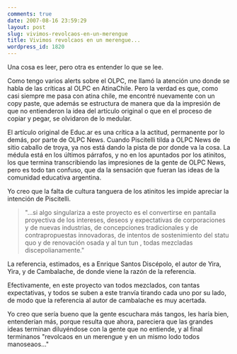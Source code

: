```yaml
---
comments: true
date: 2007-08-16 23:59:29
layout: post
slug: vivimos-revolcaos-en-un-merengue
title: Vivimos revolcaos en un merengue...
wordpress_id: 1820
---
```


Una cosa es leer, pero otra es entender lo que se lee.

Como tengo varios alerts sobre el OLPC, me llamó la atención uno donde se habla de las críticas al OLPC en AtinaChile. Pero la verdad es que, como casi siempre me pasa con atina chile, me encontré nuevamente con un copy paste, que además se estructura de manera que da la impresión de que no entienderon la idea del artículo original o que en el proceso de copiar y pegar, se olvidaron de lo medular.

El artículo original de Educ.ar es una crítica a la actitud, permanente por lo demás, por parte de OLPC News. Cuando Piscitelli tilda a OLPC News de sitio caballo de troya, ya nos está dando la pista de por donde va la cosa. La médula está en los últimos párrafos, y no en los apuntados por los atinitos, los que termina transcribiendo las impresiones de la gente de OLPC News, pero es todo tan confuso, que da la sensación que fueran las ideas de la comunidad educativa argentina.

Yo creo que la falta de cultura tanguera de los atinitos les impide apreciar la intención de Piscitelli.

> "...si algo singulariza a este proyecto es el convertirse en pantalla proyectiva de los intereses, deseos y expectativas de corporaciones y de nuevas industrias, de concepciones tradicionales y de contrapropuestas innovadoras, de intentos de sostenimiento del statu quo y de renovación osada y al tun tun , todas mezcladas discepolianamente."

La referencia, estimados, es a Enrique Santos Discépolo, el autor de Yira, Yira, y de Cambalache, de donde viene la razón de la referencia.

Efectivamente, en este proyecto van todos mezclados, con tantas expectativas, y todos se suben a este tranvía tirando cada uno por su lado, de modo que la referencia al autor de cambalache es muy acertada.

Yo creo que sería bueno que la gente escuchara más tangos, les haría bien, entenderían más, porque resulta que ahora, pareciera que las grandes ideas terminan diluyéndose con la gente que no entiende, y al final terminanos "revolcaos en un merengue y en un mismo lodo todos manoseaos..."
